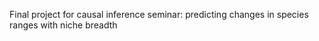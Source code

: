 Final project for causal inference seminar: predicting changes in species ranges with niche breadth
